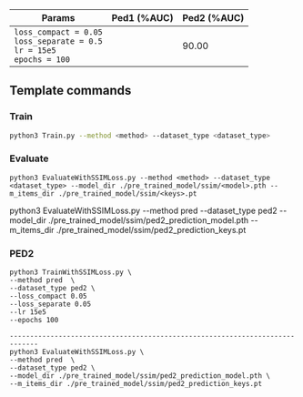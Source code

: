 | Params                                                                                            | Ped1 (%AUC) | Ped2 (%AUC) |
| ------------------------------------------------------------------------------------------------- | ----------- | ----------- |
| `loss_compact = 0.05` <br/> `loss_separate = 0.5` <br /> `lr = 15e5` <br /> `epochs = 100` <br /> |             | 90.00       |

## Template commands

### Train

```bash
python3 Train.py --method <method> --dataset_type <dataset_type>

```

### Evaluate

```
python3 EvaluateWithSSIMLoss.py --method <method> --dataset_type <dataset_type> --model_dir ./pre_trained_model/ssim/<model>.pth --m_items_dir ./pre_trained_model/ssim/<keys>.pt
```

python3 EvaluateWithSSIMLoss.py --method pred --dataset_type ped2 --model_dir ./pre_trained_model/ssim/ped2_prediction_model.pth --m_items_dir ./pre_trained_model/ssim/ped2_prediction_keys.pt

### PED2

```
python3 TrainWithSSIMLoss.py \
--method pred  \
--dataset_type ped2 \
--loss_compact 0.05
--loss_separate 0.05
--lr 15e5
--epochs 100

-----------------------------------------------------------------------------
python3 EvaluateWithSSIMLoss.py \
--method pred  \
--dataset_type ped2 \
--model_dir ./pre_trained_model/ssim/ped2_prediction_model.pth \
--m_items_dir ./pre_trained_model/ssim/ped2_prediction_keys.pt
```
